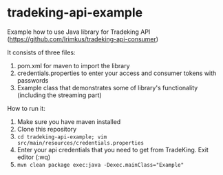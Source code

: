 # tradeking-api-example
Example how to use Java library for Tradeking API (https://github.com/lrimkus/tradeking-api-consumer)

It consists of three files: 

1. pom.xml for maven to import the library
2. credentials.properties to enter your access and consumer tokens with passwords
3. Example class that demonstrates some of library's functionality (including the streaming part)


How to run it:

1. Make sure you have maven installed
2. Clone this repository
3. ```cd tradeking-api-example; vim src/main/resources/credentials.properties```
4. Enter your api credentials that you need to get from TradeKing. Exit editor (:wq)
5. ```mvn clean package exec:java -Dexec.mainClass="Example"```
